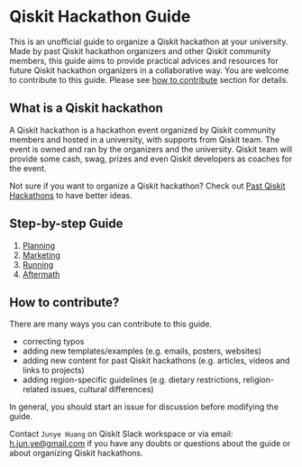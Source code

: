 # Qiskit Hackathon Guide

This is an unofficial guide to organize a Qiskit hackathon at your university. Made by past Qiskit hackathon organizers and other Qiskit community members, this guide aims to provide practical advices and resources for future Qiskit hackathon organizers in a collaborative way. You are welcome to contribute to this guide. Please see [how to contribute](https://github.com/HuangJunye/Qiskit-Hackathon-Guide#how-to-contribute) section for details.

## What is a Qiskit hackathon
A Qiskit hackathon is a hackathon event organized by Qiskit community members and hosted in a university, with supports from Qiskit team. The event is owned and ran by the organizers and the university. Qiskit team will provide some cash, swag, prizes and even Qiskit developers as coaches for the event.

Not sure if you want to organize a Qiskit hackathon? Check out [Past Qiskit Hackathons](Past%20Qiskit%20Hackathons/Past%20Qiskit%20Hackathons.md) to have better ideas.

## Step-by-step Guide
1. [Planning](1Planning/Planning.md)
1. [Marketing](2Marketing/Marketing.md)
1. [Running](3Running/Running.md)
1. [Aftermath](4Aftermath/Aftermath.md)

## How to contribute?
There are many ways you can contribute to this guide.
- correcting typos
- adding new templates/examples (e.g. emails, posters, websites)
- adding new content for past Qiskit hackathons (e.g. articles, videos and links to projects)
- adding region-specific guidelines (e.g. dietary restrictions, religion-related issues, cultural differences)

In general, you should start an issue for discussion before modifying the guide.

Contact `Junye Huang` on Qiskit Slack workspace or via email: h.jun.ye@gmail.com if you have any doubts or questions about the guide or about organizing Qiskit hackathons.
